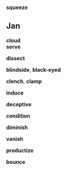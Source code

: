 
**squeeze**

## Jan 

**cloud**  
**serve** 

**dissect**

**blindside**, **black-eyed**

**clench**, **clamp**  

**induce**

**deceptive**

**condition**

**diminish**

**vanish**

**productize**

**bounce** 

